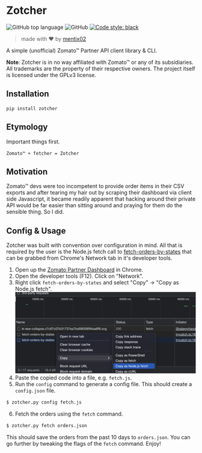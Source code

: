 # Zotcher

![GitHub top language](https://img.shields.io/github/languages/top/mentix02/zotcher)
![GitHub](https://img.shields.io/github/license/mentix02/zotcher)
[![Code style: black](https://img.shields.io/badge/code%20style-black-000000.svg)](https://github.com/psf/black)

> made with ❤️ by [mentix02](https://github.com/mentix02)

A simple (unofficial) Zomato&trade; Partner API client library & CLI.

**Note**: Zotcher is in no way affiliated with Zomato&trade; or any of its subsidiaries. All trademarks are the property of their respective owners. The project itself is licensed under the GPLv3 license.

## Installation

```
pip install zotcher
```

## Etymology

Important things first.
```
Zomato™ + fetcher = Zotcher
```

## Motivation

Zomato&trade; devs were too incompetent to provide order items in their CSV exports and after
tearing my hair out by scraping their dashboard via client side Javascript, it became
readily apparent that hacking around their private API would be far easier than sitting around and praying for them do the sensible thing. So I did.

## Config & Usage

Zotcher was built with convention over configuration in mind. All that is required by
the user is the Node.js fetch call to 
[fetch-orders-by-states](https://www.zomato.com/merchant-api/orders/fetch-orders-by-states)
that can be grabbed from Chrome's Network tab in it's developer tools.

1. Open up the [Zomato Partner Dashboard](https://www.zomato.com/partners/onlineordering/orderHistory/) in Chrome.
2. Open the developer tools (F12). Click on "Network".
3. Right click `fetch-orders-by-states` and select "Copy" -> "Copy as Node.js fetch".
![Copy Node.js fetch](https://github.com/mentix02/zotcher/raw/master/imgs/Screenshot%202022-08-15%20at%2000.35.05.png)
4. Paste the copied code into a file, e.g. `fetch.js`.
5. Run the `config` command to generate a config file. This should create a `config.json` file.
```bash
$ zotcher.py config fetch.js
```
6. Fetch the orders using the `fetch` command.
```bash
$ zotcher.py fetch orders.json
```

This should save the orders from the past 10 days to `orders.json`. You can go further by tweaking the
flags of the `fetch` command. Enjoy!
